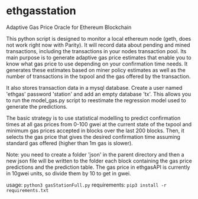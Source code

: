 # ethgasstation
Adaptive Gas Price Oracle for Ethereum Blockchain

This python script is designed to monitor a local ethereum node (geth, does not work right now with Parity).  It will record data about pending and mined transactions, including the transactions in your nodes transaction pool.  Its main purpose is to generate adaptive gas price estimates that enable you to know what gas price to use depending on your confirmation time needs. It generates these estimates based on miner policy estimates as well as the number of transactions in the txpool and the gas offered by the transaction.

It also stores transaction data in a mysql database.  Create a user named 'ethgas' password 'station' and add an empty database 'tx'.  This allows you to run the model_gas.py script to reestimate the regression model used to generate the predictions. 

The basic strategy is to use statistical modelling to predict confirmation times at all gas prices from 0-100 gwei at the current state of the txpool and minimum gas prices accepted in blocks over the last 200 blocks.  Then, it selects the gas price that gives the desired confirmation time assuming standard gas offered (higher than 1m gas is slower). 

Note:  you need to create a folder 'json' in the parent directory and then a new json file will be written to the folder each block containing the gas price predictions and the prediction table.  The gas price in ethgasAPI is currently in 10gwei units, so divide them by 10 to get in gwei.

usage:  `python3 gasStationFull.py`
requirements: `pip3 install -r requirements.txt`
